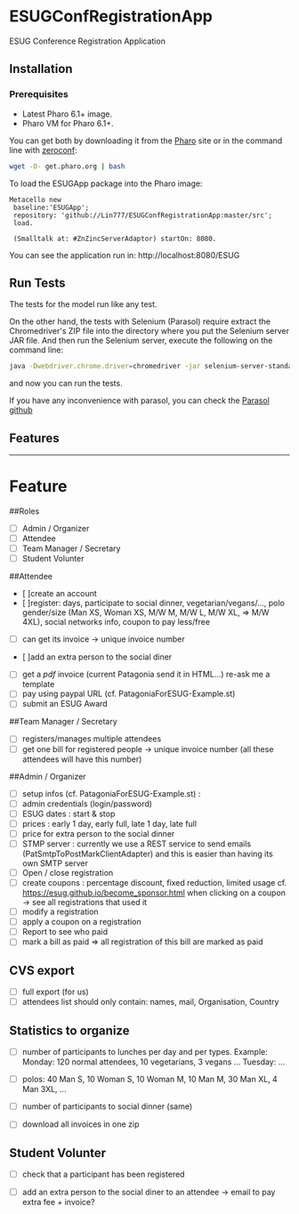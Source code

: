 # ESUGConfRegistrationApp
ESUG Conference Registration Application

## Installation 
### Prerequisites
- Latest Pharo 6.1+ image.
- Pharo VM for Pharo 6.1+.

You can get both by downloading it from the [Pharo](http://pharo.org) site or in the command line with [zeroconf](http://get.pharo.org): 

```bash
wget -O- get.pharo.org | bash
```

To load the ESUGApp package into the Pharo image:

```Smalltalk
Metacello new
 baseline:'ESUGApp';
 repository: 'github://Lin777/ESUGConfRegistrationApp:master/src';
 load.
 
 (Smalltalk at: #ZnZincServerAdaptor) startOn: 8080.
```

You can see the application run in: http://localhost:8080/ESUG

## Run Tests

The tests for the model run like any test.

On the other hand, the tests with Selenium (Parasol) require extract the Chromedriver's ZIP file into the directory where you put the Selenium server JAR file. And then run the Selenium server, execute the following on the command line:

```bash
java -Dwebdriver.chrome.driver=chromedriver -jar selenium-server-standalone-3.0.1.jar
```

and now you can run the tests.

If you have any inconvenience with parasol, you can check the [Parasol github](https://github.com/SeasideSt/Parasol)

## Features

___
# Feature

##Roles

* [ ] Admin / Organizer
* [ ] Attendee
* [ ] Team Manager / Secretary
* [ ] Student Volunter

##Attendee

* [ ]create an account
* [ ]register: days, participate to social dinner, vegetarian/vegans/..., polo gender/size (Man XS, Woman XS, M/W M, M/W L, M/W XL, => M/W 4XL), social networks info, coupon to pay less/free
* [ ] can get its invoice -> unique invoice number
* [ ]add an extra person to the social diner
* [ ] get a *pdf* invoice (current Patagonia send it in HTML...) re-ask me a template
* [ ] pay using paypal URL (cf. PatagoniaForESUG-Example.st)
* [ ] submit an ESUG Award	

##Team Manager / Secretary

* [ ] registers/manages multiple attendees
* [ ] get one bill for registered people -> unique invoice number (all these attendees will have this number)

##Admin / Organizer

* [ ] setup infos (cf. PatagoniaForESUG-Example.st) :
* [ ] admin credentials (login/password)
* [ ] ESUG dates : start & stop
* [ ] prices : early 1 day, early full, late 1 day, late full
* [ ] price for extra person to the social dinner
* [ ] STMP server : currently we use a REST service to send emails (PatSmtpToPostMarkClientAdapter) and this is  easier than having its own SMTP server
* [ ] Open / close registration
* [ ] create coupons : percentage discount, fixed reduction, limited usage
	cf. https://esug.github.io/become_sponsor.html when clicking on a coupon -> see all registrations that used it 
* [ ] modify a registration
* [ ] apply a coupon on a registration
* [ ] Report to see who paid 
* [ ] mark a bill as paid => all registration of this bill are marked as paid

## CVS export 
* [ ] full export (for us)
* [ ] attendees list should only contain: names, mail, Organisation, Country

## Statistics to organize
* [ ] number of participants to lunches per day and per types. Example: Monday: 120 normal attendees, 10 vegetarians, 3 vegans ... 	Tuesday: ...
* [ ] polos: 40 Man S, 10 Woman S, 10 Woman M, 10 Man M, 30 Man XL, 4 Man 3XL, ...
* [ ] number of participants to social dinner (same)

* [ ] download all invoices in one zip

## Student Volunter

* [ ] check that a participant has been registered
* [ ] add an extra person to the social diner to an attendee -> email to pay extra fee + invoice?

